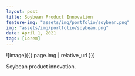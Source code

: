 ```yaml
---
layout: post
title: Soybean Product Innovation
feature-img: "assets/img/portfolio/soybean.png"
img: "assets/img/portfolio/soybean.png"
date: April 1, 2021
tags: [Lorem]
---
```


![image]({{ page.img | relative_url }})

Soybean product innovation.

